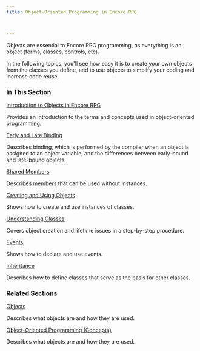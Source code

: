 ```yaml
---
title: Object-Oriented Programming in Encore RPG



---
```


Objects are essential to Encore RPG programming, as everything is an object (forms, classes, controls, etc). 

In the following topics, you'll see how easy it is to create your own objects from the classes you define, and to use objects to simplify your coding and increase code reuse. 

### In This Section

[Introduction to Objects in Encore RPG](/dox/ecrConObjects.html)

Provides an introduction to the terms and concepts used in object-oriented
                programming.


[Early and Late Binding](EarlyandLateBinding.html)

Describes binding, which is performed by the compiler when an object is
                assigned to an object variable, and the differences between early-bound and
                late-bound objects.


[Shared Members](SharedMembers.html)

Describes members that can be used without instances.


[Creating and Using Objects](CreatingandUsingObjectsMain.html)

Shows how to create and use instances of classes.


[Understanding Classes](UnderstandingClassesMain.html)

Covers object creation and lifetime issues in a step-by-step procedure.


[Events](EventsMain.html)

Shows how to declare and use events.


[Inheritance](InheritanceMain.html)

Describes how to define classes that serve as the basis for other classes.


### Related Sections
[Objects](/dox/ecrConObjects.html) 

Describes what objects are and how they are used.


[Object-Oriented Programming (Concepts)](/dox/ecrConObjectOrientedProgramming.html) 

Describes what objects are and how they are used.


